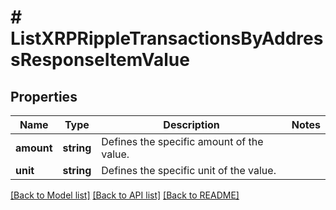 # # ListXRPRippleTransactionsByAddressResponseItemValue

## Properties

Name | Type | Description | Notes
------------ | ------------- | ------------- | -------------
**amount** | **string** | Defines the specific amount of the value. |
**unit** | **string** | Defines the specific unit of the value. |

[[Back to Model list]](../../README.md#models) [[Back to API list]](../../README.md#endpoints) [[Back to README]](../../README.md)
